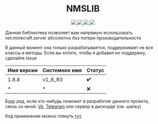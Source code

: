 <div align="center">
  <h1>NMSLIB</h1>

  <a href="https://github.com/whilein/nmslib/blob/master/LICENSE">
    <img src="https://img.shields.io/github/license/whilein/nmslib">
  </a>

  <a href="https://discord.gg/ANEHruraCc">
    <img src="https://img.shields.io/discord/819859288049844224?logo=discord">
  </a>

  <a href="https://github.com/whilein/nmslib/issues">
    <img src="https://img.shields.io/github/issues/whilein/nmslib">
  </a>

  <a href="https://github.com/whilein/nmslib/pulls">
    <img src="https://img.shields.io/github/issues-pr/whilein/nmslib">
  </a>
</div>

Данная библиотека позволяет вам напрямую использовать net.minecraft.server 
абсолютно без потери производительности

В данный момент она только разрабатывается, поддерживает не все классы и методы.
Если вы хотите, чтобы я добавил их поддержку, сделайте Issue

| Имя версии | Системное имя | Статус | 
| --- | --- | --- |
| 1.8.8 | v1_8_R3 | :heavy_check_mark: |
| * | * | :x: |

Буду рад, если кто-нибудь поможет в разработке данного проекта, связь со мной:
[Vk](https://vk.com/id623151994), [Telegram](https://t.me/whilein) или сервер в дискорде (см. шапку)

Код применения можно глянуть [тут](../test/src/main/java/nmslib/Main.java)